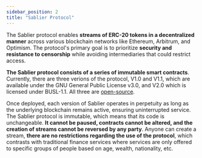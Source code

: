 ```yaml
---
sidebar_position: 2
title: "Sablier Protocol"
---
```


The Sablier protocol enables **streams of ERC-20 tokens in a decentralized manner** across various blockchain networks like Ethereum, Arbitrum, and Optimism. The protocol's primary goal is to prioritize **security and resistance to censorship** while avoiding intermediaries that could restrict access.

**The Sablier protocol consists of a series of immutable smart contracts**. Currently, there are three verions of the protocol, V1.0 and V1.1, which are available under the GNU General Public License v3.0, and V2.0 which is licensed under BUSL-1.1. All three are [open-source](https://github.com/sablierhq).

Once deployed, each version of Sablier operates in perpetuity as long as the underlying blockchain remains active, ensuring uninterrupted service. The Sablier protocol is immutable, which means that its code is unchangeable. **It cannot be paused, contracts cannot be altered, and the creation of streams cannot be reversed by any party**. Anyone can create a stream, **there are no restrictions regarding the use of the protocol**, which contrasts with traditional finance services where services are only offered to specific groups of people based on age, wealth, nationality, etc.
